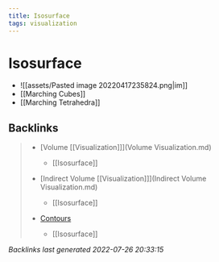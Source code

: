 ```yaml
---
title: Isosurface
tags: visualization
---
```


# Isosurface
- ![[assets/Pasted image 20220417235824.png|im]]
- [[Marching Cubes]]
- [[Marching Tetrahedra]]


































































































## Backlinks

> - [Volume [[Visualization]]](Volume Visualization.md)
>   - [[Isosurface]]
>    
> - [Indirect Volume [[Visualization]]](Indirect Volume Visualization.md)
>   - [[Isosurface]]
>    
> - [Contours](Contour.md)
>   - [[Isosurface]]

_Backlinks last generated 2022-07-26 20:33:15_

